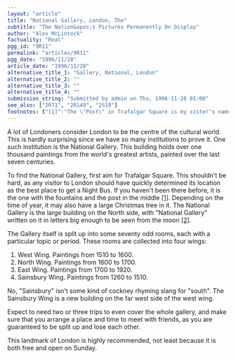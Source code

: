 ```yaml
---
layout: "article"
title: "National Gallery, London, The"
subtitle: "The Nation&apos;s Pictures Permanently On Display"
author: "Alex McLintock"
factuality: "Real"
pgg_id: "9R11"
permalink: "articles/9R11"
pgg_date: "1996/11/28"
article_date: "1996/11/28"
alternative_title_1: "Gallery, National, London"
alternative_title_2: ""
alternative_title_3: ""
alternative_title_4: ""
submission_string: "Submitted by admin on Thu, 1996-11-28 01:00"
see_also: ["2R71", "2R149", "2S19"]
footnotes: {"[1]":"The \"Post\" in Trafalgar Square is my sister's name for it. Those in the know, call it \"Nelson's Column\".","[2]":"This is a slight exaggeration."}
---
```

<div>
<p>A lot of Londoners consider London to be the centre of the cultural world. This is hardly surprising since we have so many institutions to prove it. One such institution is the National Gallery. This building holds over one thousand paintings from the world's greatest artists, painted over the last seven centuries.</p>
<p>To find the National Gallery, first aim for Trafalgar Square. This shouldn't be hard, as any visitor to London should have quickly determined its location as the best place to get a Night Bus. If you haven't been there before, it is the one with the fountains and the post in the middle <a href="#footnotes.1" class="footnote-link">[1]</a>. Depending on the time of year, it may also have a large Christmas tree in it. The National Gallery is the large building on the North side, with "National Gallery" written on it in letters big enough to be seen from the moon <a href="#footnotes.2" class="footnote-link">[2]</a>.</p>
<p>The Gallery itself is split up into some seventy odd rooms, each with a particular topic or period. These rooms are collected into four wings:</p>
<ol>
<li value="1">West Wing. Paintings from 1510 to 1600.</li>
<li value="2">North Wing. Paintings from 1600 to 1700.</li>
<li value="3">East Wing. Paintings from 1700 to 1920.</li>
<li value="4">Sainsbury Wing. Paintings from 1260 to 1510.</li>
</ol>
<p>No, "Sainsbury" isn't some kind of cockney rhyming slang for "south". The Sainsbury Wing is a new building on the far west side of the west wing.</p>
<p>Expect to need two or three trips to even cover the whole gallery, and make sure that you arrange a place and time to meet with friends, as you are guaranteed to be split up and lose each other.</p>
<p>This landmark of London is highly recommended, not least because it is both free and open on Sunday.</p>
</div>
